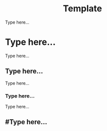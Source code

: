 <h1 align="center">Template</h1>

Type here...

# Type here...
Type here...

## Type here...

Type here...

### Type here...
Type here...

#Type here...
- 
